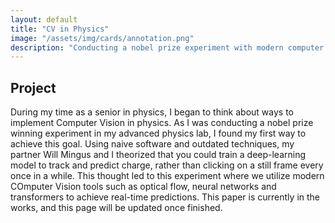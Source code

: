 ```yaml
---
layout: default
title: "CV in Physics"
image: "/assets/img/cards/annotation.png"
description: "Conducting a nobel prize experiment with modern computer vision."
---
```

## Project
During my time as a senior in physics, I began to think about ways to implement Computer Vision in physics. As I was conducting a nobel prize winning experiment in my advanced physics lab, I found my first way to achieve this goal. Using naive software and outdated techniques, my partner Will Mingus and I theorized that you could train a deep-learning model to track and predict charge, rather than clicking on a still frame every once in a while. This thought led to this experiment where we utilize modern COmputer Vision tools such as optical flow, neural networks and transformers to achieve real-time predictions. This paper is currently in the works, and this page will be updated once finished. 
